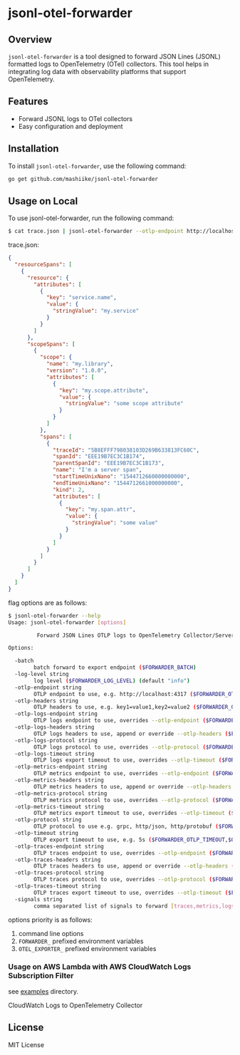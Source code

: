 # jsonl-otel-forwarder

## Overview

`jsonl-otel-forwarder` is a tool designed to forward JSON Lines (JSONL) formatted logs to OpenTelemetry (OTel) collectors. This tool helps in integrating log data with observability platforms that support OpenTelemetry.

## Features

- Forward JSONL logs to OTel collectors
- Easy configuration and deployment

## Installation

To install `jsonl-otel-forwarder`, use the following command:

```sh
go get github.com/mashiike/jsonl-otel-forwarder
```

## Usage on Local
To use jsonl-otel-forwarder, run the following command:

```sh
$ cat trace.json | jsonl-otel-forwarder --otlp-endpoint http://localhost:4317
```

trace.json:
```json
{
  "resourceSpans": [
    {
      "resource": {
        "attributes": [
          {
            "key": "service.name",
            "value": {
              "stringValue": "my.service"
            }
          }
        ]
      },
      "scopeSpans": [
        {
          "scope": {
            "name": "my.library",
            "version": "1.0.0",
            "attributes": [
              {
                "key": "my.scope.attribute",
                "value": {
                  "stringValue": "some scope attribute"
                }
              }
            ]
          },
          "spans": [
            {
              "traceId": "5B8EFFF798038103D269B633813FC60C",
              "spanId": "EEE19B7EC3C1B174",
              "parentSpanId": "EEE19B7EC3C1B173",
              "name": "I'm a server span",
              "startTimeUnixNano": "1544712660000000000",
              "endTimeUnixNano": "1544712661000000000",
              "kind": 2,
              "attributes": [
                {
                  "key": "my.span.attr",
                  "value": {
                    "stringValue": "some value"
                  }
                }
              ]
            }
          ]
        }
      ]
    }
  ]
}
```

flag options are as follows:

```sh
$ jsonl-otel-forwarder --help
Usage: jsonl-otel-forwarder [options]

         Forward JSON Lines OTLP logs to OpenTelemetry Collector/Server

Options:

  -batch
        batch forward to export endpoint ($FORWARDER_BATCH)
  -log-level string
        log level ($FORWARDER_LOG_LEVEL) (default "info")
  -otlp-endpoint string
        OTLP endpoint to use, e.g. http://localhost:4317 ($FORWARDER_OTLP_ENDPOINT,$OTEL_EXPORTER_OTLP_ENDPOINT)
  -otlp-headers string
        OTLP headers to use, e.g. key1=value1,key2=value2 ($FORWARDER_OTLP_HEADERS,$OTEL_EXPORTER_OTLP_HEADERS)
  -otlp-logs-endpoint string
        OTLP logs endpoint to use, overrides --otlp-endpoint ($FORWARDER_OTLP_LOGS_ENDPOINT,$OTEL_EXPORTER_OTLP_LOGS_ENDPOINT)
  -otlp-logs-headers string
        OTLP logs headers to use, append or override --otlp-headers ($FORWARDER_OTLP_LOGS_HEADERS,$OTEL_EXPORTER_OTLP_LOGS_HEADERS)
  -otlp-logs-protocol string
        OTLP logs protocol to use, overrides --otlp-protocol ($FORWARDER_OTLP_LOGS_PROTOCOL,$OTEL_EXPORTER_OTLP_LOGS_PROTOCOL)
  -otlp-logs-timeout string
        OTLP logs export timeout to use, overrides --otlp-timeout ($FORWARDER_OTLP_LOGS_TIMEOUT,$OTEL_EXPORTER_OTLP_LOGS_TIMEOUT)
  -otlp-metrics-endpoint string
        OTLP metrics endpoint to use, overrides --otlp-endpoint ($FORWARDER_OTLP_METRICS_ENDPOINT,$OTEL_EXPORTER_OTLP_METRICS_ENDPOINT)
  -otlp-metrics-headers string
        OTLP metrics headers to use, append or override --otlp-headers ($FORWARDER_OTLP_METRICS_HEADERS,$OTEL_EXPORTER_OTLP_METRICS_HEADERS)
  -otlp-metrics-protocol string
        OTLP metrics protocol to use, overrides --otlp-protocol ($FORWARDER_OTLP_METRICS_PROTOCOL,$OTEL_EXPORTER_OTLP_METRICS_PROTOCOL)
  -otlp-metrics-timeout string
        OTLP metrics export timeout to use, overrides --otlp-timeout ($FORWARDER_OTLP_METRICS_TIMEOUT,$OTEL_EXPORTER_OTLP_METRICS_TIMEOUT)
  -otlp-protocol string
        OTLP protocol to use e.g. grpc, http/json, http/protobuf ($FORWARDER_OTLP_PROTOCOL,$OTEL_EXPORTER_OTLP_PROTOCOL)
  -otlp-timeout string
        OTLP export timeout to use, e.g. 5s ($FORWARDER_OTLP_TIMEOUT,$OTEL_EXPORTER_OTLP_TIMEOUT)
  -otlp-traces-endpoint string
        OTLP traces endpoint to use, overrides --otlp-endpoint ($FORWARDER_OTLP_TRACES_ENDPOINT,$OTEL_EXPORTER_OTLP_TRACES_ENDPOINT)
  -otlp-traces-headers string
        OTLP traces headers to use, append or override --otlp-headers ($FORWARDER_OTLP_TRACES_HEADERS,$OTEL_EXPORTER_OTLP_TRACES_HEADERS)
  -otlp-traces-protocol string
        OTLP traces protocol to use, overrides --otlp-protocol ($FORWARDER_OTLP_TRACES_PROTOCOL,$OTEL_EXPORTER_OTLP_TRACES_PROTOCOL)
  -otlp-traces-timeout string
        OTLP traces export timeout to use, overrides --otlp-timeout ($FORWARDER_OTLP_TRACES_TIMEOUT,$OTEL_EXPORTER_OTLP_TRACES_TIMEOUT)
  -signals string
        comma separated list of signals to forward [traces,metrics,logs] ($FORWARDER_SIGNALS) (default "traces,metrics,logs")
```

options priority is as follows:

1. command line options
2. `FORWARDER_` prefixed environment variables
3. `OTEL_EXPORTER_` prefixed environment variables

### Usage on AWS Lambda with AWS CloudWatch Logs Subscription Filter

see [examples](./_examples/) directory.

CloudWatch Logs to OpenTelemetry Collector

## License

MIT License

